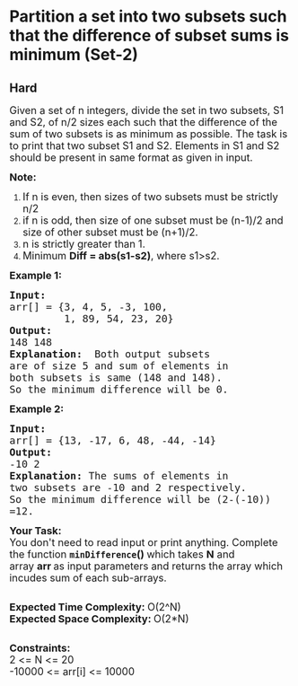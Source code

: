 # Partition a set into two subsets such that the difference of subset sums is minimum (Set-2)
## Hard
<div class="problems_problem_content__Xm_eO"><p><span style="font-size:18px">Given a set of n integers, divide the set in two subsets, S1 and S2, of n/2 sizes each such that the difference of the sum of two subsets is as minimum as possible. The task is to print that two subset S1 and S2. Elements in S1 and S2 should be present in same format as given in input.</span></p>

<p><span style="font-size:18px"><strong>Note:</strong>&nbsp;</span></p>

<ol>
	<li><span style="font-size:18px">If n is even, then sizes of two subsets must be strictly n/2 </span></li>
	<li><span style="font-size:18px">if n is odd, then size of one subset must be (n-1)/2 and size of other subset must be (n+1)/2.</span></li>
	<li><span style="font-size:18px">n is&nbsp;strictly greater than 1.</span></li>
	<li><span style="font-size:18px">Minimum <strong>Diff = abs(s1-s2)</strong>, where s1&gt;s2.</span></li>
</ol>

<p><strong><span style="font-size:18px">Example 1:</span></strong></p>

<pre><span style="font-size:18px"><strong>Input:</strong> 
arr[] = {3, 4, 5, -3, 100, 
         1, 89, 54, 23, 20}
<strong>Output: </strong>
148 148
<strong>Explanation:</strong>  Both output subsets 
are of size 5 and sum of elements in 
both subsets is same (148 and 148).
So the minimum difference will be 0.</span></pre>

<p><strong><span style="font-size:18px">Example 2:</span></strong></p>

<pre><span style="font-size:18px"><strong>Input:</strong> 
arr[] = {13, -17, 6, 48, -44, -14}
<strong>Output:
</strong>-10 2
<strong>Explanation:</strong> The sums of elements in 
two subsets are -10 and 2 respectively.
So the minimum difference will be (2-(-10))
=12.</span></pre>

<p><span style="font-size:18px"><strong>Your Task:</strong><br>
You don't need to read input or print anything. Complete the function&nbsp;<strong><code>minDifference</code>()&nbsp;</strong>which takes&nbsp;<strong>N</strong>&nbsp;and array&nbsp;<strong>arr&nbsp;</strong>as input parameters and returns the array which incudes sum of each sub-arrays.</span><br>
&nbsp;</p>

<p><span style="font-size:18px"><strong>Expected Time Complexity:&nbsp;</strong>O(2^N)<br>
<strong>Expected Space Complexity:&nbsp;</strong>O(2*N)</span><br>
&nbsp;</p>

<p><span style="font-size:18px"><strong>Constraints:</strong><br>
2 &lt;= N &lt;= 20<br>
-10000 &lt;= arr[i] &lt;= 10000</span></p>
</div>